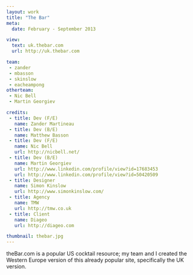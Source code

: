 ```yaml
---
layout: work
title: "The Bar"
meta:
  date: February - September 2013

view:
  text: uk.thebar.com
  url: http://uk.thebar.com

team:
 - zander
 - mbasson
 - skinslow
 - eacheampong
otherteam:
 - Nic Bell
 - Martin Georgiev

credits:
 - title: Dev (F/E)
   name: Zander Martineau
 - title: Dev (B/E)
   name: Matthew Basson
 - title: Dev (F/E)
   name: Nic Bell
   url: http://nicbell.net/
 - title: Dev (B/E)
   name: Martin Georgiev
   url: http://www.linkedin.com/profile/view?id=17683453
   url: http://www.linkedin.com/profile/view?id=50420509
 - title: Designer
   name: Simon Kinslow
   url: http://www.simonkinslow.com/
 - title: Agency
   name: TMW
   url: http://tmw.co.uk
 - title: Client
   name: Diageo
   url: http://diageo.com

thumbnail: thebar.jpg
---
```

theBar.com is a popular US cocktail resource; my team and I created the Western Europe version of this already popular site, specifically the UK version.